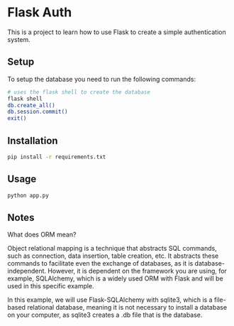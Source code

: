# Flask Auth

This is a project to learn how to use Flask to create a simple authentication system.

## Setup

<!-- Here you show how to setup database, environment and all stuff you need -->
To setup the database you need to run the following commands:
```bash
# uses the flask shell to create the database
flask shell
db.create_all()
db.session.commit()
exit()
```
## Installation

```bash
pip install -r requirements.txt
```
## Usage

```bash
python app.py
```

## Notes

What does ORM mean?

Object relational mapping is a technique that abstracts SQL commands, such as connection, data insertion, table creation, etc. It abstracts these commands to facilitate even the exchange of databases, as it is database-independent.
However, it is dependent on the framework you are using, for example, SQLAlchemy, which is a widely used ORM with Flask and will be used in this specific example.

In this example, we will use Flask-SQLAlchemy with sqlite3, which is a file-based relational database, meaning it is not necessary to install a database on your computer, as sqlite3 creates a .db file that is the database.
